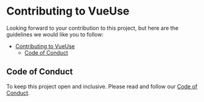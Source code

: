 # Contributing to VueUse

Looking forward to your contribution to this project, but here are the guidelines we would like you to follow:

- [Contributing to VueUse](#contributing-to-vueuse)
  - [Code of Conduct](#code-of-conduct)

## Code of Conduct

To keep this project open and inclusive. Please read and follow our [Code of Conduct][coc].

[coc]: https://github.com/openfext/vue-admin-next/blob/master/CODE_OF_CONDUCT.md
